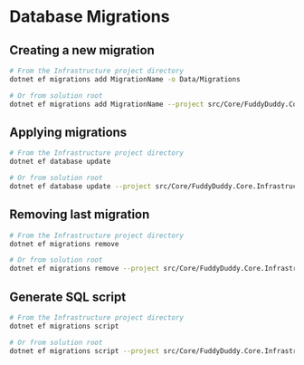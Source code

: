 # Database Migrations

## Creating a new migration

```bash
# From the Infrastructure project directory
dotnet ef migrations add MigrationName -o Data/Migrations

# Or from solution root
dotnet ef migrations add MigrationName --project src/Core/FuddyDuddy.Core.Infrastructure -o Data/Migrations
```

## Applying migrations

```bash
# From the Infrastructure project directory
dotnet ef database update

# Or from solution root
dotnet ef database update --project src/Core/FuddyDuddy.Core.Infrastructure
```

## Removing last migration

```bash
# From the Infrastructure project directory
dotnet ef migrations remove

# Or from solution root
dotnet ef migrations remove --project src/Core/FuddyDuddy.Core.Infrastructure
```

## Generate SQL script

```bash
# From the Infrastructure project directory
dotnet ef migrations script

# Or from solution root
dotnet ef migrations script --project src/Core/FuddyDuddy.Core.Infrastructure
``` 